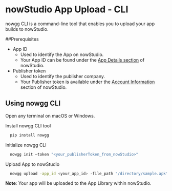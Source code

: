 # nowStudio App Upload - CLI

nowgg CLI is a command-line tool that enables you to upload your app builds to nowStudio.


##Prerequisites

+ App ID
    + Used to identify the App on nowStudio.
    + Your App ID can be found under the [App Details section](https://docs.now.gg/nowstudio/publish#app-details) of nowStudio.
+ Publisher token
    * Used to identify the publisher company.
    * Your Publisher token is available under the [Account Information](https://docs.now.gg/nowstudio/start-using-nowstudio#ac-info) section of nowStudio.

## Using nowgg CLI

Open any terminal on macOS or Windows.

Install nowgg CLI tool
```bash
  pip install nowgg
```
Initialize nowgg CLI
```bash
  nowgg init –token "<your_publisherToken_from_nowStudio>"
```
Upload App to nowStudio
```bash
  nowgg upload -app_id <your_app_id> -file_path "/directory/sample.apk" -apk_version <app_version_name> -version_code <app_version_code>

```

**Note**: Your app will be uploaded to the App Library within nowStudio.